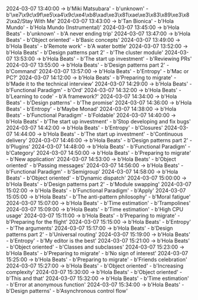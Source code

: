 2024-03-07 13:40:00 -> b'Miki Matsubara' - b'unknown' - b'\xe7\x9c\x9f\xe5\xa4\x9c\xe4\xb8\xad\xe3\x81\xae\xe3\x83\x89\xe3\x82\xa2/Stay With Me'
2024-03-07 13:43:00 -> b'Tan Bionica' - b'Hola Mundo' - b'Hola Mundo (Instrumental)'
2024-03-07 13:45:00 -> b'Hola Beats' - b'unknown' - b'A never ending trip'
2024-03-07 13:47:00 -> b'Hola Beats' - b'Object oriented' - b'Basic concepts'
2024-03-07 13:49:00 -> b'Hola Beats' - b'Remote work' - b'A water bottle'
2024-03-07 13:52:00 -> b'Hola Beats' - b'Design patterns part 2' - b'The cluster module'
2024-03-07 13:53:00 -> b'Hola Beats' - b'The start up investment' - b'Reviewing PRs'
2024-03-07 13:55:00 -> b'Hola Beats' - b'Design patterns part 2' - b'Command'
2024-03-07 13:57:00 -> b'Hola Beats' - b'Entropy' - b'Mac or PC?'
2024-03-07 14:12:00 -> b'Hola Beats' - b'Preparing to migrate' - b'Made it to the technical interview'
2024-03-07 14:29:00 -> b'Hola Beats' - b'Functional Paradigm' - b'Ord'
2024-03-07 14:32:00 -> b'Hola Beats' - b'Learning to code' - b'A framework?'
2024-03-07 14:34:00 -> b'Hola Beats' - b'Design patterns' - b'The promise'
2024-03-07 14:36:00 -> b'Hola Beats' - b'Entropy' - b'Maybe Monad'
2024-03-07 14:38:00 -> b'Hola Beats' - b'Functional Paradigm' - b'Foldable'
2024-03-07 14:40:00 -> b'Hola Beats' - b'The start up investment' - b'Stop developing and fix bugs'
2024-03-07 14:42:00 -> b'Hola Beats' - b'Entropy' - b'Closures'
2024-03-07 14:44:00 -> b'Hola Beats' - b'The start up investment' - b'Continuous delivery'
2024-03-07 14:46:00 -> b'Hola Beats' - b'Design patterns part 2' - b'Plugins'
2024-03-07 14:48:00 -> b'Hola Beats' - b'Functional Paradigm' - b'Category'
2024-03-07 14:50:00 -> b'Hola Beats' - b'Preparing to migrate' - b'New application'
2024-03-07 14:53:00 -> b'Hola Beats' - b'Object oriented' - b'Passing messages'
2024-03-07 14:56:00 -> b'Hola Beats' - b'Functional Paradigm' - b'Semigroup'
2024-03-07 14:58:00 -> b'Hola Beats' - b'Object oriented' - b'Dynamic dispatch'
2024-03-07 15:00:00 -> b'Hola Beats' - b'Design patterns part 2' - b'Module swapping'
2024-03-07 15:02:00 -> b'Hola Beats' - b'Functional Paradigm' - b'Apply'
2024-03-07 15:05:00 -> b'Hola Beats' - b'The anti-pattern philosophy' - b'Moral fatigue'
2024-03-07 15:07:00 -> b'Hola Beats' - b'Time estimation' - b'Trampolines'
2024-03-07 15:09:00 -> b'Hola Beats' - b'Time estimation' - b'High CPU usage'
2024-03-07 15:11:00 -> b'Hola Beats' - b'Preparing to migrate' - b'Preparing for the flight'
2024-03-07 15:15:00 -> b'Hola Beats' - b'Entropy' - b'The arguments'
2024-03-07 15:17:00 -> b'Hola Beats' - b'Design patterns part 2' - b'Universal routing'
2024-03-07 15:19:00 -> b'Hola Beats' - b'Entropy' - b'My editor is the best'
2024-03-07 15:21:00 -> b'Hola Beats' - b'Object oriented' - b'Classes and subclasses'
2024-03-07 15:23:00 -> b'Hola Beats' - b'Preparing to migrate' - b'No sign of interest'
2024-03-07 15:25:00 -> b'Hola Beats' - b'Preparing to migrate' - b'Friends celebration'
2024-03-07 15:27:00 -> b'Hola Beats' - b'Object oriented' - b'Increasing complexity'
2024-03-07 15:30:00 -> b'Hola Beats' - b'Object oriented' - b'This and that'
2024-03-07 15:32:00 -> b'Hola Beats' - b'Time estimation' - b'Error at anonymous function'
2024-03-07 15:34:00 -> b'Hola Beats' - b'Design patterns' - b'Asynchronous control flow'
